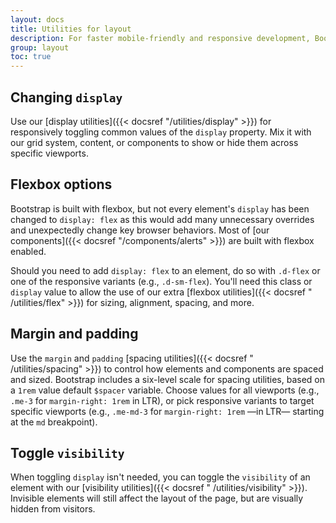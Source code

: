 ```yaml
---
layout: docs
title: Utilities for layout
description: For faster mobile-friendly and responsive development, Bootstrap includes dozens of utility classes for showing, hiding, aligning, and spacing content.
group: layout
toc: true
---
```


## Changing `display`

Use our [display utilities]({{< docsref "/utilities/display" >}}) for
responsively toggling common values of the `display` property. Mix it with our
grid system, content, or components to show or hide them across specific
viewports.

## Flexbox options

Bootstrap is built with flexbox, but not every element's `display` has been
changed to `display: flex` as this would add many unnecessary overrides and
unexpectedly change key browser behaviors. Most of [our components]({{<
docsref "/components/alerts" >}}) are built with flexbox enabled.

Should you need to add `display: flex` to an element, do so with `.d-flex` or
one of the responsive variants (e.g., `.d-sm-flex`). You'll need this class or
`display` value to allow the use of our extra [flexbox utilities]({{< docsref "
/utilities/flex" >}}) for sizing, alignment, spacing, and more.

## Margin and padding

Use the `margin` and `padding` [spacing utilities]({{< docsref "
/utilities/spacing" >}}) to control how elements and components are spaced and
sized. Bootstrap includes a six-level scale for spacing utilities, based on a
`1rem` value default `$spacer` variable. Choose values for all viewports (e.g.,
`.me-3` for `margin-right: 1rem` in LTR), or pick responsive variants to target
specific viewports (e.g., `.me-md-3` for `margin-right: 1rem` —in LTR— starting
at the `md` breakpoint).

## Toggle `visibility`

When toggling `display` isn't needed, you can toggle the `visibility` of an
element with our [visibility utilities]({{< docsref "
/utilities/visibility" >}}). Invisible elements will still affect the layout of
the page, but are visually hidden from visitors.
